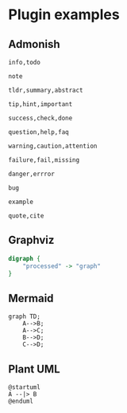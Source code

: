 # Plugin examples

## Admonish

```admonish info
info,todo
```

```admonish note
note
```

```admonish tldr
tldr,summary,abstract
```

```admonish tip
tip,hint,important
```

```admonish success
success,check,done
```

```admonish question
question,help,faq
```

```admonish warning
warning,caution,attention
```

```admonish failure
failure,fail,missing
```

```admonish danger
danger,errror
```

```admonish bug
bug
```

```admonish example
example
```

```admonish quote
quote,cite
```

## Graphviz

```dot process
digraph {
    "processed" -> "graph"
}
```

## Mermaid
```mermaid
graph TD;
    A-->B;
    A-->C;
    B-->D;
    C-->D;
```

## Plant UML
```plantuml
@startuml
A --|> B
@enduml
```
